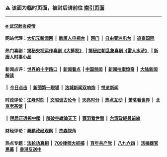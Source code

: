 ### ⚠️ 该面为临时页面，被封后请前往 [索引页面](../link4.md)

---

#### [🔥 武汉肺炎疫情](http://178.128.12.153:10000/videos/corona/)

#### 网站代理：[大纪元新闻网](http://178.128.12.153:10080/gb/) &nbsp;|&nbsp; [新唐人电视台](http://178.128.12.153:8808/gb/) &nbsp;|&nbsp; [网门](http://178.128.12.153:11000/) &nbsp;|&nbsp; [自由亚洲电台](http://178.128.12.153:9800/mandarin/) &nbsp;|&nbsp; [追查国际](http://178.128.12.153:10010/)

#### 热门喜剧：[揭秘央视运作喜剧《大裤衩》](http://178.128.12.153:10000/videos/res/big-shorts/) &nbsp;|&nbsp;[揭秘红朝乱象喜剧《雷人水浒》](http://178.128.12.153:10000/videos/res/OutlawsOfMarsh/) &nbsp;|&nbsp;[新唐人时事小品](http://178.128.12.153:10000/videos/res/comedy/)

#### 新闻点评：[世界的十字路口](http://178.128.12.153/tanghao/) &nbsp;|&nbsp; [新闻看点](http://178.128.12.153/news-insight/) &nbsp;|&nbsp;[中国禁闻](http://178.128.12.153/ntdtv-news/) &nbsp;|&nbsp; [新闻拍案惊奇](http://178.128.12.153/dayu/) &nbsp;|&nbsp; [大陆新闻解读](http://178.128.12.153/ntdtv-comedy/)
####   &nbsp;|&nbsp;  [今日点击](http://178.128.12.153/news-click/)  &nbsp;|&nbsp; [新聞第一現場](http://178.128.12.153/primary-scene/) &nbsp;|&nbsp; [洛城新闻双响炮](http://178.128.12.153/la-news/) &nbsp;|&nbsp; [悦览新闻](http://178.128.12.153/dingyue/)

#### 时政评论：[江峰时刻](http://178.128.12.153/today-in-history/) &nbsp;|&nbsp; [文昭谈古论今](http://178.128.12.153/wenzhao/) &nbsp;|&nbsp; [天亮时分](http://178.128.12.153/tianliang/) &nbsp;|&nbsp; [热点互动](http://178.128.12.153/ntdtv-rdhd/) &nbsp;|&nbsp; [萧茗看世界](http://178.128.12.153/simonegao/) &nbsp;|&nbsp; [北京老茶馆](http://178.128.12.153/teahouse/)  &nbsp;|&nbsp;  
####   &nbsp;|&nbsp;  [明居正透視中國](http://178.128.12.153/decoding-china/)  &nbsp;|&nbsp; [陳破空縱論天下](http://178.128.12.153/pokong/)  &nbsp;|&nbsp; [薇羽看世間](http://178.128.12.153/weiyu/)  &nbsp;|&nbsp; [台湾政經最前線](http://178.128.12.153/taiwan/)   

#### 财经评论：[秦鹏政经观察](http://178.128.12.153/qinpeng/) &nbsp;|&nbsp; [杰森視角 ](http://178.128.12.153/jason/)

#### 热点专题：[法轮功真相](http://178.128.12.153:10000/videos/truth.html) &nbsp;|&nbsp; [709律师大抓捕](http://178.128.12.153:10000/videos/709/) &nbsp;|&nbsp; [百年共产党](http://178.128.12.153:10000/videos/ccp.html) &nbsp;|&nbsp; [八九六四](http://178.128.12.153:10000/videos/88/)  &nbsp;|&nbsp; [活摘器官黑幕](http://178.128.12.153:10000/videos/res/Organs/)  &nbsp;|&nbsp; [香港反送中](http://178.128.12.153:10000/videos/res/hk/) 

<img src='http://gfw-breaker.win/link4.md' width='0px' height='0px'/>

